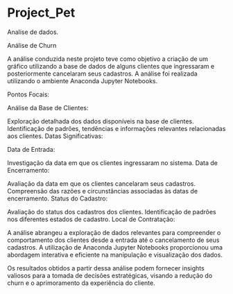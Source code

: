 # Project_Pet
Analise de dados.


Análise de Churn

A análise conduzida neste projeto teve como objetivo a criação de um gráfico utilizando a base de dados de alguns clientes que ingressaram e posteriormente cancelaram seus cadastros. A análise foi realizada utilizando o ambiente Anaconda Jupyter Notebooks.

Pontos Focais:

Análise da Base de Clientes:

Exploração detalhada dos dados disponíveis na base de clientes.
Identificação de padrões, tendências e informações relevantes relacionadas aos clientes.
Datas Significativas:

Data de Entrada:

Investigação da data em que os clientes ingressaram no sistema.
Data de Encerramento:

Avaliação da data em que os clientes cancelaram seus cadastros.
Compreensão das razões e circunstâncias associadas às datas de encerramento.
Status do Cadastro:

Avaliação do status dos cadastros dos clientes.
Identificação de padrões nos diferentes estados de cadastro.
Local de Contratação:

A análise abrangeu a exploração de dados relevantes para compreender o comportamento dos clientes desde a entrada até o cancelamento de seus cadastros. A utilização de Anaconda Jupyter Notebooks proporcionou uma abordagem interativa e eficiente na manipulação e visualização dos dados.

Os resultados obtidos a partir dessa análise podem fornecer insights valiosos para a tomada de decisões estratégicas, visando a redução do churn e o aprimoramento da experiência do cliente.

